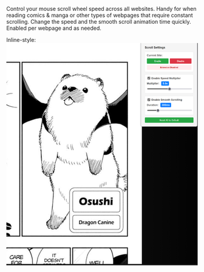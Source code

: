 Control your mouse scroll wheel speed across all websites. Handy 
for when reading comics & manga or other types of webpages that 
require constant scrolling. Change the speed and the smooth scroll 
animation time quickly. Enabled per webpage and as needed.


Inline-style: 
![alt text](https://github.com/cqs3a/firefox-safe-scroll-speed/blob/66c590b17754a4937231e76d0938b8549ff219d8/images/disabled.png)
